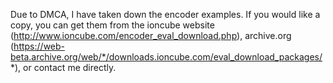 Due to DMCA, I have taken down the encoder examples.
If you would like a copy, you can get them from the ioncube website (http://www.ioncube.com/encoder_eval_download.php), archive.org (https://web-beta.archive.org/web/*/downloads.ioncube.com/eval_download_packages/*), or contact me directly.
